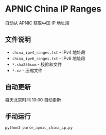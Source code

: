 # APNIC China IP Ranges

自动从 APNIC 获取中国 IP 地址段

## 文件说明

- `china_ipv4_ranges.txt` - IPv4 地址段
- `china_ipv6_ranges.txt` - IPv6 地址段
- `*.sha256sum` - 校验和文件
- `*.xz` - 压缩文件

## 自动更新

每天北京时间 10:00 自动更新

## 手动运行

```bash
python3 parse_apnic_china_ip.py
```